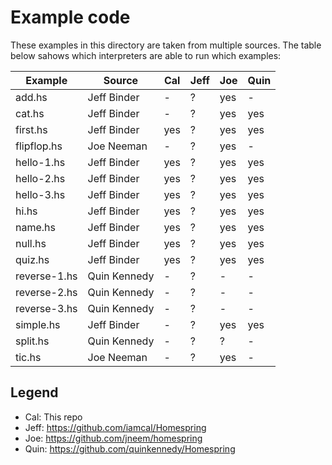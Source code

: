 # Example code

These examples in this directory are taken from multiple sources.
The table below sahows which interpreters are able to run which examples:

| Example      | Source       | Cal | Jeff | Joe | Quin |
| ------------ | ------------ | --- | ---- | --- | ---- |
| add.hs       | Jeff Binder  | -   | ?    | yes | -    |
| cat.hs       | Jeff Binder  | -   | ?    | yes | yes  |
| first.hs     | Jeff Binder  | yes | ?    | yes | yes  |
| flipflop.hs  | Joe Neeman   | -   | ?    | yes | -    |
| hello-1.hs   | Jeff Binder  | yes | ?    | yes | yes  |
| hello-2.hs   | Jeff Binder  | yes | ?    | yes | yes  |
| hello-3.hs   | Jeff Binder  | yes | ?    | yes | yes  |
| hi.hs        | Jeff Binder  | yes | ?    | yes | yes  |
| name.hs      | Jeff Binder  | yes | ?    | yes | yes  |
| null.hs      | Jeff Binder  | yes | ?    | yes | yes  |
| quiz.hs      | Jeff Binder  | yes | ?    | yes | yes  |
| reverse-1.hs | Quin Kennedy | -   | ?    | -   | -    |
| reverse-2.hs | Quin Kennedy | -   | ?    | -   | -    |
| reverse-3.hs | Quin Kennedy | -   | ?    | -   | -    |
| simple.hs    | Jeff Binder  | -   | ?    | yes | yes  |
| split.hs     | Quin Kennedy | -   | ?    | ?   | -    |
| tic.hs       | Joe Neeman   | -   | ?    | yes | -    |


## Legend

* Cal: This repo
* Jeff: https://github.com/iamcal/Homespring
* Joe: https://github.com/jneem/homespring
* Quin: https://github.com/quinkennedy/Homespring
